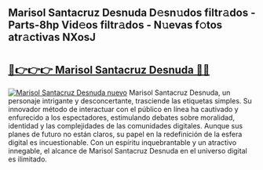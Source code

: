 ## Marisol Santacruz Desnuda D𝚎sn𝚞dos filtr𝚊dos - Parts-8hp Vid𝚎os filtr𝚊dos - N𝚞evas f𝚘tos atr𝚊ctivas NXosJ

# <h2><a href="http://mb6hoeo.tromn.icu/?c=Marisol+Santacruz+Desnuda">🔗👉👉👉 Marisol Santacruz Desnuda 🔗🔗</a></h2>

[![Marisol Santacruz Desnuda nuevo](https://i.imgur.com/pEAQMta.gif)](http://mb6hoeo.tromn.icu/?c=Marisol+Santacruz+Desnuda)
Marisol Santacruz Desnuda, un personaje intrigante y desconcertante, trasciende las etiquetas simples. Su innovador método de interactuar con el público en línea ha cautivado y enfurecido a los espectadores, estimulando debates sobre moralidad, identidad y las complejidades de las comunidades digitales. Aunque sus planes de futuro no están claros, su papel en la redefinición de la esfera digital es incuestionable. Con un espíritu inquebrantable y un atractivo innegable, el alcance de Marisol Santacruz Desnuda en el universo digital es ilimitado.
